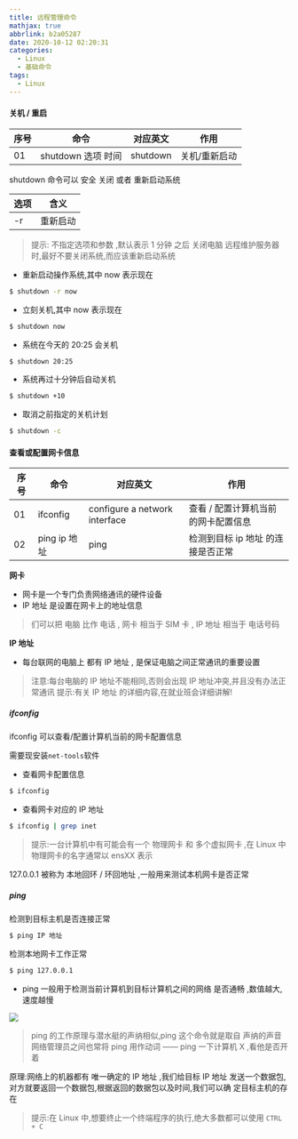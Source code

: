 ```yaml
---
title: 远程管理命令
mathjax: true
abbrlink: b2a05287
date: 2020-10-12 02:20:31
categories:
  - Linux
  - 基础命令
tags:
  - Linux
---
```


#### 关机 / 重启

| 序号 | 命令 | 对应英文 | 作用 |
| --- | --- | --- | --- |
| 01 | shutdown 选项 时间 | shutdown | 关机/重新启动 |

shutdown 命令可以 安全 关闭 或者 重新启动系统

| 选项 | 含义 |
| --- | --- |
| -r | 重新启动 |

> 提示:
不指定选项和参数 ,默认表示 1 分钟 之后 关闭电脑
远程维护服务器时,最好不要关闭系统,而应该重新启动系统

+ 重新启动操作系统,其中 now 表示现在

```bash
$ shutdown -r now
```

+ 立刻关机,其中 now 表示现在

```bash
$ shutdown now
```

+ 系统在今天的 20:25 会关机

```bash
$ shutdown 20:25
```

+ 系统再过十分钟后自动关机

```bash
$ shutdown +10
```

+ 取消之前指定的关机计划

```bash
$ shutdown -c
```

#### 查看或配置网卡信息

| 序号 | 命令 | 对应英文 | 作用 |
| --- | --- | --- | --- |
| 01 | ifconfig | configure a network interface | 查看 / 配置计算机当前的网卡配置信息 |
| 02 | ping ip 地址 |ping | 检测到目标 ip 地址 的连接是否正常 |

**网卡**

+ 网卡是一个专门负责网络通讯的硬件设备
+ IP 地址 是设置在网卡上的地址信息

> 们可以把 电脑 比作 电话 , 网卡 相当于 SIM 卡 , IP 地址 相当于 电话号码

**IP 地址**

+ 每台联网的电脑上 都有 IP 地址 , 是保证电脑之间正常通讯的重要设置

> 注意:每台电脑的 IP 地址不能相同,否则会出现 IP 地址冲突,并且没有办法正常通讯
提示:有关 IP 地址 的详细内容,在就业班会详细讲解!

##### ifconfig

ifconfig 可以查看/配置计算机当前的网卡配置信息

需要现安装`net-tools`软件

+ 查看网卡配置信息

```bash
$ ifconfig
```

+ 查看网卡对应的 IP 地址

```bash
$ ifconfig | grep inet
```
> 提示:一台计算机中有可能会有一个 物理网卡 和 多个虚拟网卡 ,在 Linux 中物理网卡的名字通常以 ensXX 表示

  127.0.0.1 被称为 本地回环 / 环回地址 ,一般用来测试本机网卡是否正常

##### ping

检测到目标主机是否连接正常

```bash
$ ping IP 地址
```

检测本地网卡工作正常

```bash
$ ping 127.0.0.1
```

+ ping 一般用于检测当前计算机到目标计算机之间的网络 是否通畅 ,数值越大,速度越慢

![](0001.png)

> ping 的工作原理与潜水艇的声纳相似,ping 这个命令就是取自 声纳的声音
  网络管理员之间也常将 ping 用作动词 —— ping 一下计算机 X ,看他是否开着

原理:网络上的机器都有 唯一确定的 IP 地址 ,我们给目标 IP 地址 发送一个数据包,对方就要返回一个数据包,根据返回的数据包以及时间,我们可以确
定目标主机的存在

> 提示:在 Linux 中,想要终止一个终端程序的执行,绝大多数都可以使用 `CTRL + C`